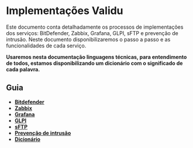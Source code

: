# Implementações Validu

<p>Este documento conta detalhadamente os processos de implementações dos serviços: BitDefender, Zabbix, Grafana, GLPI, sFTP e prevenção de intrusão. Neste documento disponibilizaremos o passo a passo e as funcionalidades de cada serviço.</p>

<strong>Usaremos nesta documentação linguagens técnicas, para entendimento de todos, estamos disponibilizando um dicionário com o significado de cada palavra.


## Guia
- [Bitdefender](/Guia/Bitdefender.md)
- [Zabbix]()
- [Grafana]()
- [GLPI]()
- [sFTP]()
- [Prevenção de intrusão]()
- [Dicionário]()